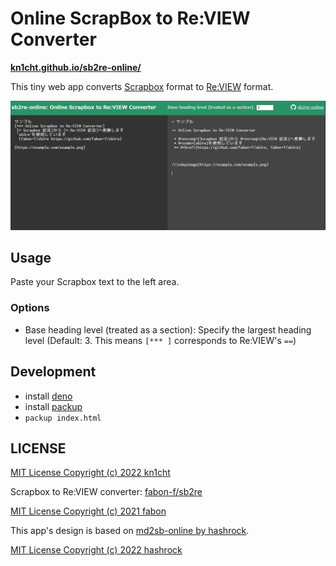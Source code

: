 # Online ScrapBox to Re:VIEW Converter

**[kn1cht.github.io/sb2re-online/](https://kn1cht.github.io/sb2re-online/)**

This tiny web app converts [Scrapbox](http://scrapbox.io) format to [Re:VIEW](https://github.com/kmuto/review) format.

![app sample image](sample.png)

## Usage
Paste your Scrapbox text to the left area.

### Options
- Base heading level (treated as a section): Specify the largest heading level (Default: 3. This means `[*** ]` corresponds to Re:VIEW's `==`)

## Development
- install [deno](https://deno.land/)
- install [packup](https://github.com/kt3k/packup)
- `packup index.html`

## LICENSE
[MIT License Copyright (c) 2022 kn1cht](./LICENSE)

Scrapbox to Re:VIEW converter: [fabon-f/sb2re](https://github.com/fabon-f/sb2re)

[MIT License Copyright (c) 2021 fabon](https://github.com/fabon-f/sb2re/blob/master/LICENSE)

This app's design is based on [md2sb-online by hashrock](https://github.com/hashrock/md2sb-online).

[MIT License Copyright (c) 2022 hashrock](https://github.com/hashrock/md2sb-online/blob/master/LICENSE)
